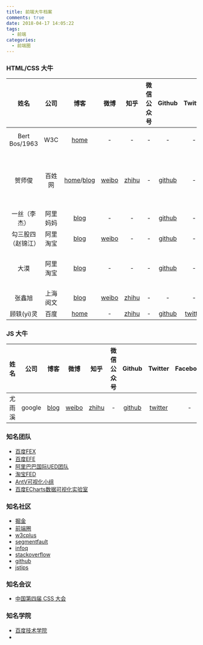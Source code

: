 ```yaml
---
title: 前端大牛档案
comments: true
date: 2018-04-17 14:05:22
tags:
  - 前端
categories:
  - 前端圈
---
```


<!-- more -->

### HTML/CSS 大牛

| 姓名 | 公司 |  博客 | 微博 | 知乎 | 微信公众号 | Github | Twitter | Facebook | 代表作 |
|     :---:     |    :---:  |  :---:  | :---: | :---:  | :---:       | :---:    | :---:     | :---:      | :---:    |
| Bert Bos/1963 |  W3C | [home](https://www.w3.org/People/Bos/) | - | - | - | - | - | - | [Cascading Style Sheets](https://www.w3.org/Style/LieBos3e/) |
| 贺师俊 | 百姓网 | [home](http://johnhax.net/)/[blog](http://hax.iteye.com/) | [weibo](https://weibo.com/haxy) | [zhihu](https://www.zhihu.com/people/he-shi-jun/activities) | - | [github](https://github.com/hax) | - | - | HTML纯化论者+CSS理想主义者+JavaScript改革派+REST信徒 |
| 一丝（李杰）| 阿里妈妈 | [blog](https://github.com/yisibl/blog/issues) | - | - | - | [github](https://github.com/yisibl) | - | - | - |
| 勾三股四（赵锦江）| 阿里淘宝 | [blog](http://jiongks.name/) | [weibo](https://weibo.com/mx006) | - | - | [github](https://github.com/jinjiang/) | - | - | - |
| 大漠 | 阿里淘宝 | [blog](https://www.w3cplus.com/) | - | - | - | [github](https://github.com/airen) | - | [facebook](https://www.facebook.com/w3cplus) | [《图解CSS3：核心技术与案例实战》](https://www.w3cplus.com/book-comment.html)
| 张鑫旭 | 上海阅文 | [blog](http://www.zhangxinxu.com/) | [weibo](https://weibo.com/zhangxinxu) | [zhihu](https://www.zhihu.com/people/iamzhangxinxu/activities) | - | - | - | - | [《CSS世界》](http://www.cssworld.cn/) |
| 顾轶(yi)灵 | 百度 | [home](https://justineo.github.io/) | - | [zhihu](https://www.zhihu.com/people/justineo/activities) | - | [github](https://github.com/Justineo) | [twitter](https://twitter.com/_justineo) | - | - |


### JS 大牛

| 姓名 | 公司 |  博客 | 微博 | 知乎 | 微信公众号 | Github | Twitter | Facebook | 代表作 |
|     :---:     |    :---:  |  :---:  | :---: | :---:  | :---:       | :---:    | :---:     | :---:      | :---:    |
| 尤雨溪 | google | [blog](http://blog.evanyou.me/) | [weibo](https://weibo.com/arttechdesign) | [zhihu](https://www.zhihu.com/people/evanyou/activities) | - | [github](https://github.com/yyx990803) | [twitter](https://twitter.com/youyuxi) | - | [vuejs](https://vuejs.org/) |


### 知名团队
- [百度FEX](http://fex.baidu.com/)
- [百度EFE](http://efe.baidu.com/)
- [阿里巴巴国际UED团队](http://www.aliued.com/)
- [淘宝FED](http://taobaofed.org/)
- [AntV可视化小组](https://antv.alipay.com/zh-cn/index.html#)
- [百度ECharts数据可视化实验室](http://vis.baidu.com/?fr=echarts)

### 知名社区
- [掘金](https://juejin.im/timeline)
- [前端圈](https://www.fequan.com/)
- [w3cplus](https://www.w3cplus.com/)
- [segmentfault](https://segmentfault.com/)
- [infoq](http://www.infoq.com/cn)
- [stackoverflow](https://stackoverflow.com/)
- [github](https://github.com/)
- [jstips](http://www.jstips.co/)

### 知名会议
- [中国第四届 CSS 大会](https://css.w3ctech.com/)

### 知名学院
- [百度技术学院](http://bit.baidu.com/?fr=echarts)
- []()
